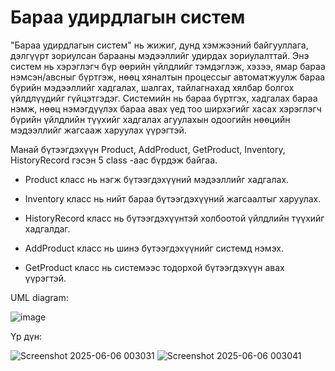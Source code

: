 # Бараа удирдлагын систем
"Бараа удирдлагын систем" нь жижиг, дунд хэмжээний байгууллага, дэлгүүрт зориулсан барааны мэдээллийг удирдах зориулалттай. Энэ систем нь хэрэглэгч бүр өөрийн үйлдлийг тэмдэглэж, хэзээ, ямар бараа нэмсэн/авсныг бүртгэж, нөөц хяналтын процессыг автоматжуулж бараа бүрийн мэдээллийг хадгалах, шалгах, тайлагнахад хялбар болгох үйлдлүүдийг гүйцэтгэдэг. Системийн нь бараа бүртгэх, хадгалах бараа нэмж, нөөц нэмэгдүүлэх бараа авах үед тоо ширхэгийг хасах хэрэглэгч бүрийн үйлдлийн түүхийг хадгалах агуулахын одоогийн нөөцийн мэдээллийг жагсааж харуулах үүрэгтэй. 
  
Манай бүтээгдэхүүн Product, AddProduct, GetProduct, Inventory, HistoryRecord гэсэн 5 class -аас бүрдэж байгаа.

- Product класс нь нэгж бүтээгдэхүүний мэдээллийг хадгалах.

- Inventory класс нь нийт бараа бүтээгдэхүүний жагсаалтыг харуулах.

- HistoryRecord класс нь бүтээгдэхүүнтэй холбоотой үйлдлийн түүхийг хадгалдаг.

- AddProduct класс нь шинэ бүтээгдэхүүнийг системд нэмэх.

- GetProduct класс нь системээс тодорхой бүтээгдэхүүн авах үүрэгтэй.


UML diagram:

![image](https://github.com/user-attachments/assets/7bfae343-31a7-4172-b680-9aca09968526)

Үр дүн: 

  ![Screenshot 2025-06-06 003031](https://github.com/user-attachments/assets/f4f3be7f-bf6b-4e84-91e4-3cb035069219)
  ![Screenshot 2025-06-06 003041](https://github.com/user-attachments/assets/5be7b70c-366e-42da-abef-0362ae878f70)




	
	
	
	
	
	
	
	
	
	


